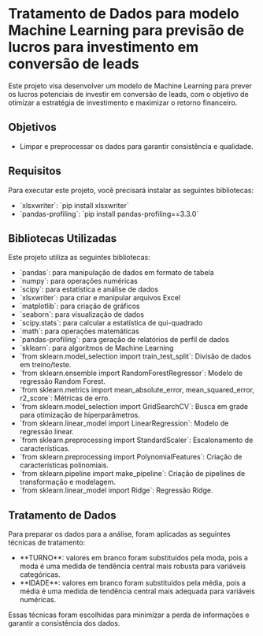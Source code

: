<!DOCTYPE html>
<html>
<body>
  <h1>Tratamento de Dados para modelo Machine Learning para previsão de lucros para investimento em conversão de leads</h1>
  <p>Este projeto visa desenvolver um modelo de Machine Learning para prever os lucros potenciais de investir em conversão de leads, com o objetivo de otimizar a estratégia de investimento e maximizar o retorno financeiro.</p>
  
  <h2>Objetivos</h2>
  <ul>
    <li>Limpar e preprocessar os dados para garantir consistência e qualidade.</li>
  </ul>
  
  <h2>Requisitos</h2>
  <p>Para executar este projeto, você precisará instalar as seguintes bibliotecas:</p>
  <ul>
    <li>`xlsxwriter`: `pip install xlsxwriter`</li>
    <li>`pandas-profiling`: `pip install pandas-profiling==3.3.0`</li>
  </ul>
  
  <h2>Bibliotecas Utilizadas</h2>
  <p>Este projeto utiliza as seguintes bibliotecas:</p>
  <ul>
    <li>`pandas`: para manipulação de dados em formato de tabela</li>
    <li>`numpy`: para operações numéricas</li>
    <li>`scipy`: para estatística e análise de dados</li>
    <li>`xlsxwriter`: para criar e manipular arquivos Excel</li>
    <li>`matplotlib`: para criação de gráficos</li>
    <li>`seaborn`: para visualização de dados</li>
    <li>`scipy.stats`: para calcular a estatística de qui-quadrado</li>
    <li>`math`: para operações matemáticas</li>
    <li>`pandas-profiling`: para geração de relatórios de perfil de dados</li>
    <li>`sklearn`: para algoritmos de Machine Learning</li>
    <li>`from sklearn.model_selection import train_test_split`: Divisão de dados em treino/teste.</li>
    <li>`from sklearn.ensemble import RandomForestRegressor`: Modelo de regressão Random Forest.</li>
    <li>`from sklearn.metrics import mean_absolute_error, mean_squared_error, r2_score`: Métricas de erro.</li>
    <li>`from sklearn.model_selection import GridSearchCV`: Busca em grade para otimização de hiperparâmetros.</li>
    <li>`from sklearn.linear_model import LinearRegression`: Modelo de regressão linear.</li>
    <li>`from sklearn.preprocessing import StandardScaler`: Escalonamento de características.</li>
    <li>`from sklearn.preprocessing import PolynomialFeatures`: Criação de características polinomiais.</li>
    <li>`from sklearn.pipeline import make_pipeline`: Criação de pipelines de transformação e modelagem.</li>
    <li>`from sklearn.linear_model import Ridge`: Regressão Ridge.</li>
  </ul>
  
  <h2>Tratamento de Dados</h2>
  <p>Para preparar os dados para a análise, foram aplicadas as seguintes técnicas de tratamento:</p>
  <ul>
    <li>**TURNO**: valores em branco foram substituídos pela moda, pois a moda é uma medida de tendência central mais robusta para variáveis categóricas.</li>
    <li>**IDADE**: valores em branco foram substituídos pela média, pois a média é uma medida de tendência central mais adequada para variáveis numéricas.</li>
  </ul>
  <p>Essas técnicas foram escolhidas para minimizar a perda de informações e garantir a consistência dos dados.</p>
</body>
</html>
